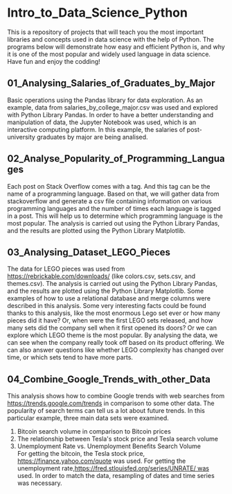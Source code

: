 # Intro_to_Data_Science_Python
This is a repository of projects that will teach you the most important libraries and concepts used in data science with the help of Python. The programs below will demonstrate how easy and efficient Python is, and why it is one of the most popular and widely used language in data science. Have fun and enjoy the codding!


## 01_Analysing_Salaries_of_Graduates_by_Major
Basic operations using the Pandas library for data exploration. As an example, data from salaries_by_college_major.csv was
used and explored with Python Library Pandas. In order to have a better understanding and manipulation of data, the Jupyter Notebook was used, which is an interactive computing platform.
In this example, the salaries of post-university graduates by major are being analised.

## 02_Analyse_Popularity_of_Programming_Languages
Each post on Stack Overflow comes with a tag. And this tag can be the name of a programming language. Based on that, we will gather data from stackoverflow and generate a csv file containing information on various programming languages and
the number of times each language is tagged in a post. This will help us to determine which programming language is the most popular.
The analysis is carried out using the Python Library Pandas, and the results are plotted using the Python Library Matplotlib. 

## 03_Analysing_Dataset_LEGO_Pieces
The data for LEGO pieces was used from https://rebrickable.com/downloads/ (like colors.csv, sets.csv, and themes.csv).
The analysis is carried out using the Python Library Pandas, and the results are plotted using the Python Library Matplotlib. Some examples of how to use a relational database and merge columns were described in this analysis.
Some very interesting facts could be found thanks to this analysis, like the most enormous Lego set ever or how many pieces did it have? Or, when were the first LEGO sets released, and how many sets did the company sell when it first opened its doors? Or we can explore which LEGO theme is the most popular. By analysing the data, we can see when the company really took off based on its product offering. We can also answer questions like whether LEGO complexity has changed over time, or which sets tend to have more parts. 

## 04_Combine_Google_Trends_with_other_Data
This analysis shows how to combine Google trends with web searches from https://trends.google.com/trends in comparison to some other data. The popularity of search terms can tell us a lot about future trends. In this particular example, three main data sets were examined.</br>
1. Bitcoin search volume in comparison to Bitcoin prices</br>
2. The relationship between Tesla's stock price and Tesla search volume</br>
3. Unemployment Rate vs. Unemployment Benefits Search Volume</br>
For getting the bitcoin, the Tesla stock price, https://finance.yahoo.com/quote was used.
For getting the unemployment rate,https://fred.stlouisfed.org/series/UNRATE/ was used.
In order to match the data, resampling of dates and time series was necessary.